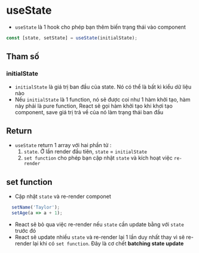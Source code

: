 # useState
- `useState` là 1 hook cho phép bạn thêm biến trạng thái vào component
```js
const [state, setState] = useState(initialState);
```
## Tham số
### initialState
- `initialState` là giá trị ban đầu của state. Nó có thể là bất kì kiểu dữ liệu nào
- Nếu `initialState` là 1 function, nó sẽ được coi như 1 hàm khởi tạo, hàm này phải là pure function, React sẽ gọi hàm khởi tạo khi khơi tạo component, save giá trị trả về của nó làm trạng thái ban đầu
## Return
- `useState` return 1 array với hai phần tử :
  1. `state`. Ở lần render đầu tiên, `state` = `initialState`
  2. `set function` cho phép bạn cập nhật `state` và kích hoạt việc `re-render`

## set function
- Cập nhật `state` và re-render componet
```js
  setName('Taylor');
  setAge(a => a + 1);
```
- React sẽ bỏ qua việc re-render nếu `state` cần update bằng với `state` trước đó
- React sẽ update nhiều `state` và re-render lại 1 lần duy nhất thay vì sẽ re-render lại khi có `set function`. Đây là cơ chết **batching state update**

